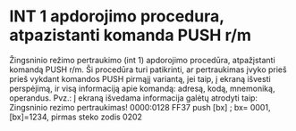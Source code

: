 # INT 1 apdorojimo procedura, atpazistanti komanda PUSH r/m
 Žingsninio režimo pertraukimo (int 1) apdorojimo procedūra, atpažįstanti komandą PUSH r/m. Ši procedūra turi patikrinti, ar pertraukimas įvyko prieš prieš vykdant komandos PUSH pirmąjį variantą, jei taip, į ekraną išvesti perspėjimą, ir visą informaciją apie komandą: adresą, kodą, mnemoniką, operandus.
       Pvz.: Į ekraną išvedama informacija galėtų atrodyti taip: Zingsninio rezimo pertraukimas! 0000:0128  FF37  push [bx] ; bx= 0001, [bx]=1234, pirmas steko zodis 0202
